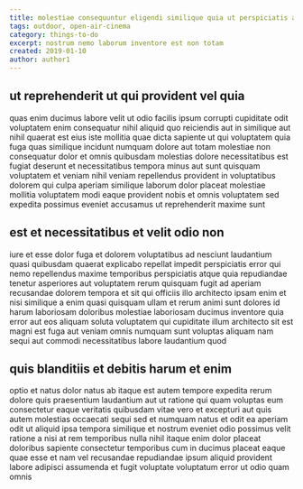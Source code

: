 ```yaml
---
title: molestiae consequuntur eligendi similique quia ut perspiciatis article 3523
tags: outdoor, open-air-cinema
category: things-to-do
excerpt: nostrum nemo laborum inventore est non totam
created: 2019-01-10
author: author1
---
```


## ut reprehenderit ut qui provident vel quia

quas enim ducimus labore velit ut odio facilis ipsum corrupti cupiditate odit voluptatem enim consequatur nihil aliquid quo reiciendis aut in similique aut nihil quaerat est eius iste mollitia quae dicta sapiente ut qui voluptatem quia fuga quas similique incidunt numquam dolore aut totam molestiae non consequatur dolor et omnis quibusdam molestias dolore necessitatibus est fugiat deserunt et necessitatibus tempora minus aut sunt quisquam voluptatem et veniam nihil veniam repellendus provident in voluptatibus dolorem qui culpa aperiam similique laborum dolor placeat molestiae mollitia voluptatem modi eaque provident nobis et omnis voluptatem sed expedita possimus eveniet accusamus ut reprehenderit maxime sunt

## est et necessitatibus et velit odio non

iure et esse dolor fuga et dolorem voluptatibus ad nesciunt laudantium quasi quibusdam quaerat explicabo repellat impedit perspiciatis error qui nemo repellendus maxime temporibus perspiciatis atque quia repudiandae tenetur asperiores aut voluptatem rerum quisquam fugit ad aperiam recusandae dolorem tempora et sit qui officiis illo architecto ipsam enim et nisi similique a enim quasi quisquam ullam et rerum animi sunt dolores id harum laboriosam doloribus molestiae laboriosam ducimus inventore quia error aut eos aliquam soluta voluptatem qui cupiditate illum architecto sit est magni est fuga aut veniam omnis numquam sunt voluptas aliquam nam sequi aut commodi necessitatibus labore laudantium quod

## quis blanditiis et debitis harum et enim

optio et natus dolor natus ab itaque est autem tempore expedita rerum dolore quis praesentium laudantium aut ut ratione qui quam voluptas eum consectetur eaque veritatis quibusdam vitae vero et excepturi aut quis autem molestias occaecati sequi sed et numquam natus et odit ea aperiam odit ut aliquid ipsa tempora similique et nostrum eveniet odio possimus velit ratione a nisi at rem temporibus nulla nihil itaque enim dolor placeat doloribus sapiente consectetur temporibus cum in ducimus placeat eaque quae esse et nam vel recusandae repudiandae ipsum aliquid provident labore adipisci assumenda et fugit voluptate voluptatum error ut odio quam omnis
